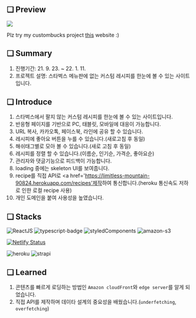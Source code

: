 ## ❏ Preview
![](https://images.velog.io/images/abcd8637/post/18e7369d-e8b4-4aff-9d18-3114c777f43b/Jan-11-2022%2006-58-33.gif)

Plz try my custombucks project <a href='https://www.custombucks.co.kr/'>this</a> website :)

## ❏ Summary
1. 진행기간: 21. 9. 23. ~ 22. 1. 11.
2. 프로젝트 설명: 스타벅스 메뉴판에 없는 커스텀 레시피를 한눈에 볼 수 있는 사이트입니다.

## ❏ Introduce
1. 스타벅스에서 팔지 않는 커스텀 레시피를 한눈에 볼 수 있는 사이트입니다.
2. 반응형 페이지를 기반으로 PC, 태블릿, 모바일에 대응이 가능합니다.
3. URL 복사, 카카오톡, 페이스북, 라인에 공유 할 수 있습니다.
4. 레시피에 좋아요 버튼을 누를 수 있습니다.(새로고침 후 동일)
5. 해쉬태그별로 모아 볼 수 있습니다.(새로 고침 후 동일)
6. 레시피를 정렬 할 수 있습니다.(이름순, 인기순, 가격순, 좋아요순)
7. 관리자와 댓글기능으로 피드백이 가능합니다.
8. loading 중에는 skeleton UI를 보여줍니다.
9. recipe를 직접 API로 <a href='https://limitless-mountain-90824.herokuapp.com/recipes'제작</a>하여 통신합니다.(heroku 통신속도 저하로 인한 로컬 recipe 사용)
10. 개인 도메인을 붙여 사용성을 높였습니다.

## ❏ Stacks
<img alt="ReactJS" src ="https://img.shields.io/badge/-ReactJs-61DAFB?logo=react&logoColor=black&style=square"/>

<img alt="typescript-badge" src="https://img.shields.io/badge/-typescript-007acc?logo=Typescript&logoColor=black&style=square" />

<img alt="styledComponents" src ="https://img.shields.io/badge/-styledComponents-DB7093?logo=styledComponents&logoColor=black&style=square"/>

<img alt="amazon-s3" src ="https://img.shields.io/badge/-S3-ec7212?logo=amazon&logoColor=black&style=square"/>

[![Netlify Status](https://api.netlify.com/api/v1/badges/b804127f-50df-4991-a7fe-5fd1315dd84c/deploy-status)](https://app.netlify.com/sites/custombucks/deploys)

<img alt="heroku" src ="https://img.shields.io/badge/-heroku-9f7cc2?logo=heroku&logoColor=black&style=square"/>

<img alt="strapi" src ="https://img.shields.io/badge/-strapi-8d75fe?logo=strapi&logoColor=black&style=square"/>

## ❏ Learned
1. 콘텐츠를 빠르게 로딩하는 방법인 `Amazon cloudFront`와 `edge server`를 알게 되었습니다.
2. 직접 API를 제작하며 데이타 설계의 중요성을 배웠습니다.(`underfetching`, `overfetching`)
